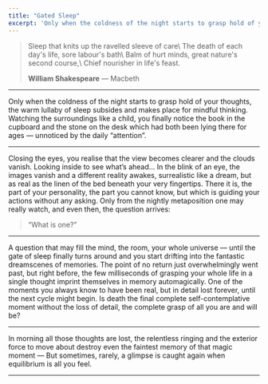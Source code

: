 ```yaml
---
title: "Gated Sleep"
excerpt: 'Only when the coldness of the night starts to grasp hold of your thoughts, the warm lullaby of sleep subsides and makes place for mindful thinking.'
---
```


> Sleep that knits up the ravelled sleeve of care\\
> The death of each day's life, sore labour's bath\\
> Balm of hurt minds, great nature's second course,\\
> Chief nourisher in life's feast.
> <footer><strong>William Shakespeare</strong> &mdash; Macbeth</footer>

---

Only when the coldness of the night starts to grasp hold of your thoughts,
the warm lullaby of sleep subsides and makes place for mindful thinking.
Watching the surroundings like a child, you finally notice the book in the cupboard and the stone on the desk which had both been lying there for ages — 
unnoticed by the daily “attention”.

---

Closing the eyes, you realise that the view becomes clearer and the clouds vanish. Looking inside to see what’s ahead…
In the blink of an eye, the images vanish and a different reality awakes, surrealistic like a dream, 
but as real as the linen of the bed beneath your very fingertips. 
There it is, the part of your personality, the part you cannot know, but which is guiding your actions without any asking. 
Only from the nightly metaposition one may really watch, and even then, the question arrives: 

> “What is one?”

---

A question that may fill the mind, the room, your whole universe — 
until the gate of sleep finally turns around and you start drifting into the fantastic dreamscenes of memories.
The point of no return just overwhelmingly went past, but right before, 
the few milliseconds of grasping your whole life in a single thought imprint themselves in memory automagically. 
One of the moments you always know to have been real, but in detail lost forever, until the next cycle might begin. 
Is death the final complete self-contemplative moment without the loss of detail, the complete grasp of all you are and will be?

---

In morning all those thoughts are lost, the relentless ringing and the exterior force to move about destroy even the faintest memory of that magic moment — 
But sometimes, rarely, a glimpse is caught again when equilibrium is all you feel.

---
